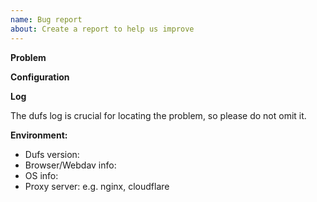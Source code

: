 ```yaml
---
name: Bug report
about: Create a report to help us improve 
---
```


**Problem**

<!-- A clear and concise description of what the bug is. -->

**Configuration**

<!-- The dufs command-line arguments or configuration -->

<!-- If the problems are related to auth/perm, please conceal only the user:pass, but do not hide the entire `auth` configuration. -->

**Log**

The dufs log is crucial for locating the problem, so please do not omit it.

**Environment:**
 - Dufs version:
 - Browser/Webdav info:
 - OS info:
 - Proxy server:  e.g. nginx, cloudflare